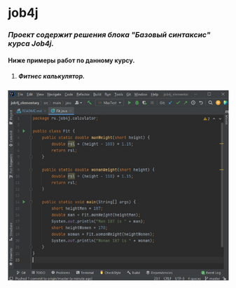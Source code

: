 # job4j

### *Проект содержит решения блока "Базовый синтаксис" курса Job4j.*
#### Ниже примеры работ по данному курсу.

1. ##### Фитнес калькулятор.


![image of Fit](images/Fit.jpg)